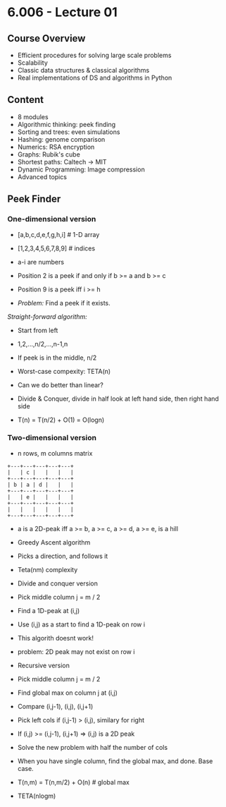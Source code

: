 # 6.006 - Lecture 01

## Course Overview

- Efficient procedures for solving large scale problems
- Scalability
- Classic data structures & classical algorithms
- Real implementations of DS and algorithms in Python

## Content

- 8 modules
- Algorithmic thinking: peek finding
- Sorting and trees: even simulations
- Hashing: genome comparison
- Numerics: RSA encryption
- Graphs: Rubik's cube
- Shortest paths: Caltech -> MIT
- Dynamic Programming: Image compression
- Advanced topics

## Peek Finder

### One-dimensional version

- [a,b,c,d,e,f,g,h,i] # 1-D array
- [1,2,3,4,5,6,7,8,9] # indices
- a-i are numbers
- Position 2 is a peek if and only if b >= a and b >= c
- Position 9 is a peek iff i >= h

- *Problem:* Find a peek if it exists.

*Straight-forward algorithm:*

- Start from left
- 1,2,...,n/2,...,n-1,n
- If peek is in the middle, n/2
- Worst-case compexity: TETA(n)

- Can we do better than linear?

- Divide & Conquer, divide in half look at left hand side, then right hand side
- T(n) = T(n/2) + O(1) = O(logn)

### Two-dimensional version

- n rows, m columns matrix

```shell
+---+---+---+---+---+
|   | c |   |   |   |
+---+---+---+---+---+
| b | a | d |   |   |
+---+---+---+---+---+
|   | e |   |   |   |
+---+---+---+---+---+
|   |   |   |   |   |
+---+---+---+---+---+
```

- a is a 2D-peak iff a >= b, a >= c, a >= d, a >= e, is a hill

- Greedy Ascent algorithm
- Picks a direction, and follows it
- Teta(nm) complexity

- Divide and conquer version
- Pick middle column j = m / 2
- Find a 1D-peak at (i,j)
- Use (i,j) as a start to find a 1D-peak on row i
- This algorith doesnt work!
- problem: 2D peak may not exist on row i

- Recursive version
- Pick middle column j = m / 2
- Find global max on column j at (i,j)
- Compare (i,j-1), (i,j), (i,j+1)
- Pick left cols if (i,j-1) > (i,j), similary for right
- If (i,j) >= (i,j-1), (i,j+1) => (i,j) is a 2D peak
- Solve the new problem with half the number of cols
- When you have single column, find the global max, and done. Base case.
- T(n,m) = T(n,m/2) + O(n) # global max
- TETA(nlogm)
